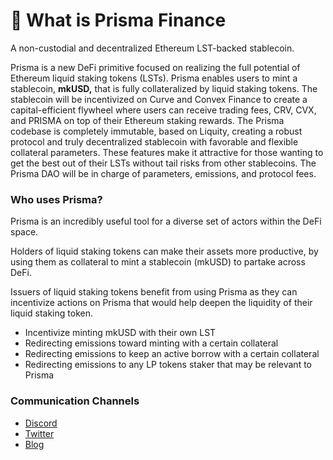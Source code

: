 # 🌈 What is Prisma Finance

A non-custodial and decentralized Ethereum LST-backed stablecoin.

Prisma is a new DeFi primitive focused on realizing the full potential of Ethereum liquid staking tokens (LSTs). Prisma enables users to mint a stablecoin, **mkUSD,** that is fully collateralized by liquid staking tokens. The stablecoin will be incentivized on Curve and Convex Finance to create a capital-efficient flywheel where users can receive trading fees, CRV, CVX, and PRISMA on top of their Ethereum staking rewards. The Prisma codebase is completely immutable, based on Liquity, creating a robust protocol and truly decentralized stablecoin with favorable and flexible collateral parameters. These features make it attractive for those wanting to get the best out of their LSTs without tail risks from other stablecoins. The Prisma DAO will be in charge of parameters, emissions, and protocol fees.

### Who uses Prisma?

Prisma is an incredibly useful tool for a diverse set of actors within the DeFi space.

Holders of liquid staking tokens can make their assets more productive, by using them as collateral to mint a stablecoin (mkUSD) to partake across DeFi.

Issuers of liquid staking tokens benefit from using Prisma as they can incentivize actions on Prisma that would help deepen the liquidity of their liquid staking token.

*   Incentivize minting mkUSD with their own LST
*   Redirecting emissions toward minting with a certain collateral
*   Redirecting emissions to keep an active borrow with a certain collateral
*   Redirecting emissions to any LP tokens staker that may be relevant to Prisma
    

### Communication Channels

*   ​[Discord](https://discord.gg/prismafinance)​
*   ​[Twitter](https://twitter.com/PrismaFi)​
*   ​[Blog](https://mirror.xyz/prismafinance.eth)​
    